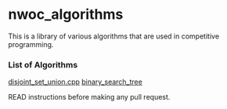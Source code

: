# nwoc_algorithms
This is a library of various algorithms that are used in competitive programming.

### List of Algorithms
[disjoint_set_union.cpp](Algorithms/disjoint_set_union/disjoint_set_union.cpp)
[binary_search_tree](Algorithms/Trees/binary_search_tree.cpp)


READ instructions before making any pull request.
